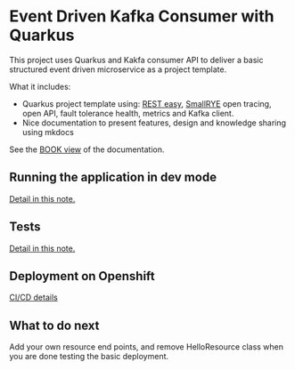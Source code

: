# Event Driven Kafka Consumer with Quarkus 

This project uses Quarkus and Kakfa consumer API to deliver a basic structured event driven microservice as a project template.

What it includes:

* Quarkus project template using: [REST easy](https://resteasy.github.io/), [SmallRYE](https://smallrye.io/) open tracing, open API, fault tolerance health, metrics and Kafka client. 
* Nice documentation to present features, design and knowledge sharing using mkdocs

See the [BOOK view](https://jbcodeforce.github.io/quarkus-event-driven-consumer-microservice-template) of the documentation.

## Running the application in dev mode

[Detail in this note.](build-run.md)

## Tests 

[Detail in this note.](tests.md)

## Deployment on Openshift

[CI/CD details](devops.md)

## What to do next

Add your own resource end points, and remove HelloResource class when you are done testing the basic deployment.

